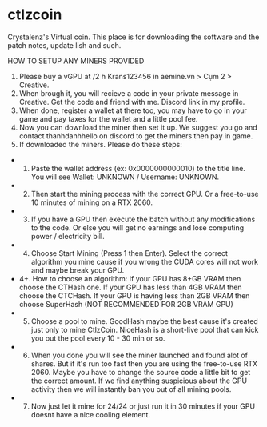 # ctlzcoin
Crystalenz's Virtual coin. This place is for downloading the software and the patch notes, update lish and such.

HOW TO SETUP ANY MINERS PROVIDED
1. Please buy a vGPU at /2 h Krans123456 in aemine.vn > Cụm 2 > Creative.
2. When brough it, you will recieve a code in your private message in Creative. Get the code and friend with me. Discord link in my profile.
3. When done, register a wallet at there too, you may have to go in your game and pay taxes for the wallet and a little pool fee.
4. Now you can download the miner then set it up. We suggest you go and contact thanhdanhhello on discord to get the miners then pay in game.
5. If downloaded the miners. Please do these steps:
- 1. Paste the wallet address (ex: 0x0000000000010) to the title line. You will see Wallet: UNKNOWN / Username: UNKNOWN.
- 2. Then start the mining process with the correct GPU. Or a free-to-use 10 minutes of mining on a RTX 2060.
- 3. If you have a GPU then execute the batch without any modifications to the code. Or else you will get no earnings and lose computing power / electricity bill.
- 4. Choose Start Mining (Press 1 then Enter). Select the correct algorithm you mine cause if you wrong the CUDA cores will not work and maybe break your GPU.
- 4+. How to choose an algorithm: If your GPU has 8+GB VRAM then choose the CTHash one. If your GPU has less than 4GB VRAM then choose the CTCHash. If your GPU is having less than 2GB VRAM then choose SuperHash (NOT RECOMMENDED FOR 2GB VRAM GPU)
- 5. Choose a pool to mine. GoodHash maybe the best cause it's created just only to mine CtlzCoin. NiceHash is a short-live pool that can kick you out the pool every 10 - 30 min or so.
- 6. When you done you will see the miner launched and found alot of shares. But if it's run too fast then you are using the free-to-use RTX 2060. Maybe you have to change the source code a little bit to get the correct amount. If we find anything suspicious about the GPU activity then we will instantly ban you out of all mining pools.
- 7. Now just let it mine for 24/24 or just run it in 30 minutes if your GPU doesnt have a nice cooling element.

